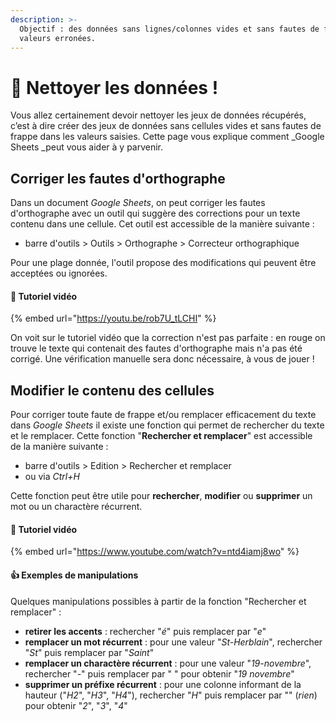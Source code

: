 ```yaml
---
description: >-
  Objectif : des données sans lignes/colonnes vides et sans fautes de frappe ou
  valeurs erronées.
---
```


# 🧹 Nettoyer les données !

Vous allez certainement devoir nettoyer les jeux de données récupérés, c’est à dire créer des jeux de données sans cellules vides et sans fautes de frappe dans les valeurs saisies. Cette page vous explique comment \_Google Sheets \_peut vous aider à y parvenir.

## Corriger les fautes d'orthographe

Dans un document _Google Sheets_, on peut corriger les fautes d'orthographe avec un outil qui suggère des corrections pour un texte contenu dans une cellule. Cet outil est accessible de la manière suivante :

* barre d'outils > Outils > Orthographe > Correcteur orthographique

Pour une plage donnée, l'outil propose des modifications qui peuvent être acceptées ou ignorées.

#### 🎥 Tutoriel vidéo

{% embed url="https://youtu.be/rob7U_tLCHI" %}

On voit sur le tutoriel vidéo que la correction n'est pas parfaite : en rouge on trouve le texte qui contenait des fautes d'orthographe mais n'a pas été corrigé. Une vérification manuelle sera donc nécessaire, à vous de jouer !

## Modifier le contenu des cellules

Pour corriger toute faute de frappe et/ou remplacer efficacement du texte dans _Google Sheets_ il existe une fonction qui permet de rechercher du texte et le remplacer. Cette fonction "**Rechercher et remplacer**" est accessible de la manière suivante :

* barre d'outils > Edition > Rechercher et remplacer
* ou via _Ctrl+H_

Cette fonction peut être utile pour **rechercher**, **modifier** ou **supprimer** un mot ou un charactère récurrent.

#### 🎥 Tutoriel vidéo

{% embed url="https://www.youtube.com/watch?v=ntd4iamj8wo" %}

#### :thumbsup: Exemples de manipulations

Quelques manipulations possibles à partir de la fonction "Rechercher et remplacer" :

* **retirer les accents** : rechercher "_é_" puis remplacer par "_e_"
* **remplacer un mot récurrent** : pour une valeur "_St-Herblain_", rechercher "_St_" puis remplacer par "_Saint_"
* **remplacer un charactère récurrent** : pour une valeur "_19-novembre_", rechercher "_-_" puis remplacer par " " pour obtenir "_19 novembre_"
* **supprimer un préfixe récurrent** : pour une colonne informant de la hauteur ("_H2_", "_H3_", "_H4_"), rechercher "_H_" puis remplacer par "" (_rien_) pour obtenir "_2_", "_3_", "_4_"
